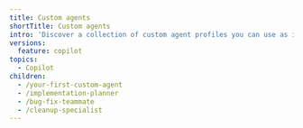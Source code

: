```yaml
---
title: Custom agents
shortTitle: Custom agents
intro: 'Discover a collection of custom agent profiles you can use as inspiration for your own workflows and needs.'
versions:
  feature: copilot
topics:
  - Copilot
children:
  - /your-first-custom-agent
  - /implementation-planner
  - /bug-fix-teammate
  - /cleanup-specialist
---
```

